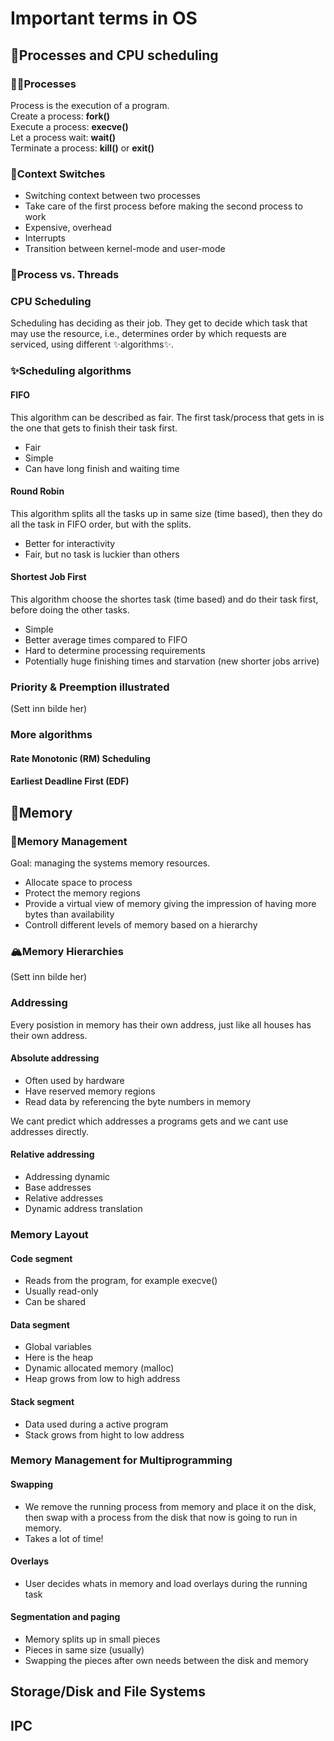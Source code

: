 # Important terms in OS 

## 🎂Processes and CPU scheduling 
### 🧑‍🍳Processes 
Process is the execution of a program. \
Create a process: **fork()** \
Execute a process: **execve()** \
Let a process wait: **wait()** \
Terminate a process: **kill()** or **exit()** 

### 🔁Context Switches
- Switching context between two processes
- Take care of the first process before making the second process to work
- Expensive, overhead
- Interrupts
- Transition between kernel-mode and user-mode 

### 🧵Process vs. Threads 

### CPU Scheduling 
Scheduling has deciding as their job. They get to decide which task that may use the resource, i.e., determines order by which requests are serviced, using different ✨algorithms✨.

### ✨Scheduling algorithms
#### FIFO 
This algorithm can be described as fair. The first task/process that gets in is the one that gets to finish their task first. 
- Fair
- Simple
- Can have long finish and waiting time 

#### Round Robin
This algorithm splits all the tasks up in same size (time based), then they do all the task in FIFO order, but with the splits.
- Better for interactivity
- Fair, but no task is luckier than others 

#### Shortest Job First 
This algorithm choose the shortes task (time based) and do their task first, before doing the other tasks.
- Simple
- Better average times compared to FIFO
- Hard to determine processing requirements
- Potentially huge finishing times and starvation (new shorter jobs arrive)

### Priority & Preemption illustrated
(Sett inn bilde her) 


### More algorithms 
#### Rate Monotonic (RM) Scheduling

#### Earliest Deadline First (EDF)

## 🧠Memory 
### 💪Memory Management 
Goal: managing the systems memory resources. 
- Allocate space to process
- Protect the memory regions
- Provide a virtual view of memory giving the impression of having more bytes than availability
- Controll different levels of memory based on a hierarchy

### 🏔️Memory Hierarchies
(Sett inn bilde her) 

### Addressing
Every posistion in memory has their own address, just like all houses has their own address. 
#### Absolute addressing 
- Often used by hardware
- Have reserved memory regions
- Read data by referencing the byte numbers in memory

We cant predict which addresses a programs gets and we cant use addresses directly. 
#### Relative addressing 
- Addressing dynamic
- Base addresses
- Relative addresses
- Dynamic address translation

### Memory Layout 
#### Code segment 
- Reads  from the program, for example execve()
- Usually read-only
- Can be shared

#### Data segment 
- Global variables
- Here is the heap
- Dynamic allocated memory (malloc)
- Heap grows from low to high address

#### Stack segment 
- Data used during a active program
- Stack grows from hight to low address


### Memory Management for Multiprogramming
#### Swapping
- We remove the running process from memory and place it on the disk, then swap with a process from the disk that now is going to run in memory.
- Takes a lot of time!

#### Overlays 
- User decides whats in memory and load overlays during the running task 

#### Segmentation and paging 
- Memory splits up in small pieces
- Pieces in same size (usually)
- Swapping the pieces after own needs between the disk and memory









## Storage/Disk and File Systems 

## IPC
